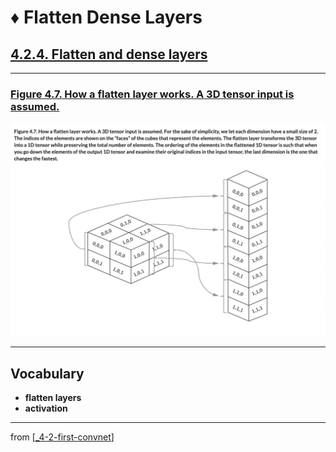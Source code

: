 # ♦️ Flatten Dense Layers

## [**4.2.4.** Flatten and dense layers](https://livebook.manning.com/book/deep-learning-with-javascript/chapter-4/60)

---

### [**Figure 4.7.** How a flatten layer works. A 3D tensor input is assumed.](https://livebook.manning.com/book/deep-learning-with-javascript/chapter-4/ch04fig07)

<img src="../../../assets/figures/Figure_4-7.png">

---

## **Vocabulary**

- <b>flatten layers</b>
- <b>activation</b>

<link rel="stylesheet" type="text/css" media="all" href="../../../assets/css/custom.css" />

---

from [[_4-2-first-convnet]]

[//begin]: # "Autogenerated link references for markdown compatibility"
[_4-2-first-convnet]: _4-2-first-convnet.md "♦️ First ConvNet"
[//end]: # "Autogenerated link references"
